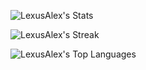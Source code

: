 ![LexusAlex's Stats](https://github-readme-stats.vercel.app/api?username=LexusAlex&theme=react&show_icons=true&hide_border=false&count_private=true)

![LexusAlex's Streak](https://github-readme-streak-stats.herokuapp.com/?user=LexusAlex&theme=react&hide_border=false)

![LexusAlex's Top Languages](https://github-readme-stats.vercel.app/api/top-langs/?username=LexusAlex&theme=react&show_icons=true&hide_border=false&layout=compact)
